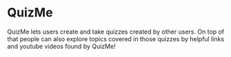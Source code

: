 # QuizMe
QuizMe lets users create and take quizzes created by other users. On top of that people can also explore topics covered in those quizzes by helpful links and youtube videos found by QuizMe!
